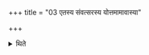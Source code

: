 +++
title = "03 एतस्य संवत्सरस्य योत्तमामावास्या"

+++

<details><summary>थिते</summary>

एतस्य संवत्सरस्य योत्तमामावास्या तस्यामुखां सम्भरति ३
</details>
